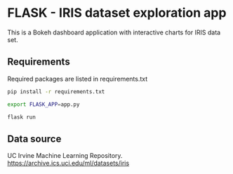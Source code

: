 # FLASK - IRIS dataset exploration app

This is a Bokeh dashboard application with interactive charts for IRIS data set.

## Requirements

Required packages are listed in requirements.txt

```bash
pip install -r requirements.txt
```

```bash
export FLASK_APP=app.py
```

```bash
flask run
```

## Data source
UC Irvine Machine Learning Repository.
https://archive.ics.uci.edu/ml/datasets/iris